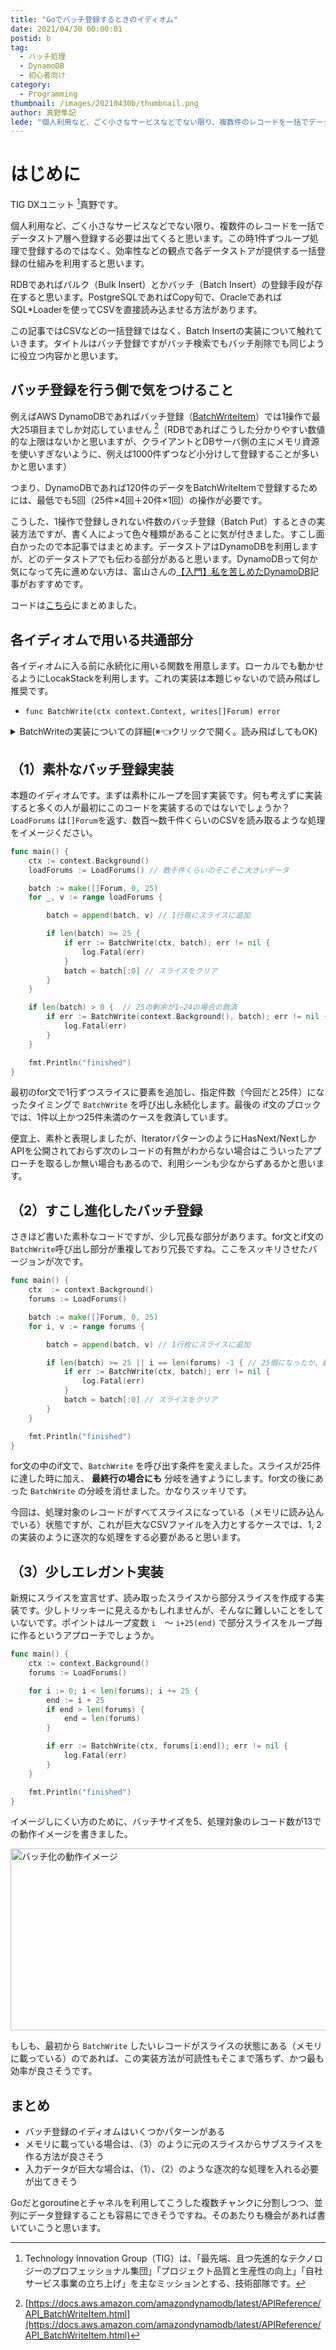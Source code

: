 ```yaml
---
title: "Goでバッチ登録するときのイディオム"
date: 2021/04/30 00:00:01
postid: b
tag:
  - バッチ処理
  - DynamoDB
  - 初心者向け
category:
  - Programming
thumbnail: /images/20210430b/thumbnail.png
author: 真野隼記
lede: "個人利用など、ごく小さなサービスなどでない限り、複数件のレコードを一括でデータストア層へ登録する必要は出てくると思います。この時1件ずつループ処理で登録するのではなく、効率性などの観点で各データストアが提供する一括登録の仕組みを利用すると思います。"
---
```

# はじめに

TIG DXユニット [^1]真野です。

 [^1]: Technology Innovation Group（TIG）は、「最先端、且つ先進的なテクノロジーのプロフェッショナル集団」「プロジェクト品質と生産性の向上」「自社サービス事業の立ち上げ」を主なミッションとする、技術部隊です。

個人利用など、ごく小さなサービスなどでない限り、複数件のレコードを一括でデータストア層へ登録する必要は出てくると思います。この時1件ずつループ処理で登録するのではなく、効率性などの観点で各データストアが提供する一括登録の仕組みを利用すると思います。

RDBであればバルク（Bulk Insert）とかバッチ（Batch Insert）の登録手段が存在すると思います。PostgreSQLであればCopy句で、OracleであればSQL*Loaderを使ってCSVを直接読み込ませる方法があります。

この記事ではCSVなどの一括登録ではなく、Batch Insertの実装について触れていきます。タイトルはバッチ登録ですがバッチ検索でもバッチ削除でも同じように役立つ内容かと思います。

## バッチ登録を行う側で気をつけること

例えばAWS DynamoDBであればバッチ登録（[BatchWriteItem](https://docs.aws.amazon.com/amazondynamodb/latest/APIReference/API_BatchWriteItem.html)）では1操作で最大25項目までしか対応していません [^2]（RDBであればこうした分かりやすい数値的な上限はないかと思いますが、クライアントとDBサーバ側の主にメモリ資源を使いすぎないように、例えば1000件ずつなど小分けして登録することが多いかと思います）

つまり、DynamoDBであれば120件のデータをBatchWriteItemで登録するためには、最低でも5回（25件×4回＋20件×1回）の操作が必要です。

 [^2]: [https://docs.aws.amazon.com/amazondynamodb/latest/APIReference/API_BatchWriteItem.html](https://docs.aws.amazon.com/amazondynamodb/latest/APIReference/API_BatchWriteItem.html)

こうした、1操作で登録しきれない件数のバッチ登録（Batch Put）するときの実装方法ですが、書く人によって色々種類があることに気が付きました。すこし面白かったので本記事ではまとめます。データストアはDynamoDBを利用しますが、どのデータストアでも伝わる部分があると思います。DynamoDBって何か気になって先に進めない方は、富山さんの[【入門】私を苦しめたDynamoDB](/articles/20200818/)記事がおすすめです。

コードは[こちら](https://github.com/ma91n/go-batch-put-idioms)にまとめました。

## 各イディオムで用いる共通部分

各イディオムに入る前に永続化に用いる関数を用意します。ローカルでも動かせるようにLocakStackを利用します。これの実装は本題じゃないので読み飛ばし推奨です。

* `func BatchWrite(ctx context.Context, writes[]Forum) error`

<details><summary>BatchWriteの実装についての詳細(※👈クリックで開く。読み飛ばしてもOK)</summary><div>

```go
// LocalStackを用いるための初期化部分（読み飛ばしOK）
var dy = dynamodb.New(session.Must(session.NewSession(&aws.Config{
	Endpoint: aws.String("http://localhost:4566"),        // LocalStack
	Region:   aws.String(endpoints.ApNortheast1RegionID), // Tokyo Region
})))
```

`dy` を用いて以下の永続化用の関数を用意します。25件以上であるときはエラーにしていること以外は、UnprocessedItemsの救済の為に少し処理を追加しています。

```go
// 永続化関数（読み飛ばしOK）
func BatchWrite(ctx context.Context, writes[]Forum) error {
	if len(writes) > 25 {
		return errors.New("batch write size is within 25 items")
	}

	items := make([]*dynamodb.WriteRequest, 0, len(writes))
	for _, v := range writes{
		av, _ := dynamodbattribute.MarshalMap(v) // エラーハンドリングは省略
		items = append(items, &dynamodb.WriteRequest{
			PutRequest: &dynamodb.PutRequest{
				Item: av,
			},
		})
	}

	for len(items) > 0 {
		out, err := dy.BatchWriteItemWithContext(ctx, &dynamodb.BatchWriteItemInput{
			RequestItems: map[string][]*dynamodb.WriteRequest{
				"forum": items,
			},
		})
		if err != nil {
			return fmt.Errorf("batch write to %s: %w", "forum", err)
		}

		items = append(items[:0] , out.UnprocessedItems["forum"]...) // スライスを初期化して未処理のitemsがあれば追加
	}

	return nil
}
```

永続化対象の `Forum` テーブルを示すモデルですが、AWS SDK for Goのドキュメントに書いていた構造です。

```go
// 永続化対象のモデル（読み飛ばしOK）
type Forum struct {
	Name     string
	Category string
}
```

</div></details>

## （1）素朴なバッチ登録実装

本題のイディオムです。まずは素朴にループを回す実装です。何も考えずに実装すると多くの人が最初にこのコードを実装するのではないでしょうか？ `LoadForums` は`[]Forum`を返す、数百～数千件くらいのCSVを読み取るような処理をイメージください。

```go 素朴な実装
func main() {
	ctx := context.Background()
	loadForums := LoadForums() // 数千件くらいのそこそこ大きいデータ

	batch := make([]Forum, 0, 25)
	for _, v := range loadForums {

		batch = append(batch, v) // 1行毎にスライスに追加

		if len(batch) >= 25 {
			if err := BatchWrite(ctx, batch); err != nil {
				log.Fatal(err)
			}
			batch = batch[:0] // スライスをクリア
		}
	}

	if len(batch) > 0 {  // 25の剰余が1~24の場合の救済
		if err := BatchWrite(context.Background(), batch); err != nil {
			log.Fatal(err)
		}
	}

	fmt.Println("finished")
}
```

最初のfor文で1行ずつスライスに要素を追加し、指定件数（今回だと25件）になったタイミングで `BatchWrite` を呼び出し永続化します。最後の if文のブロックでは、1件以上かつ25件未満のケースを救済しています。

便宜上、素朴と表現しましたが、IteratorパターンのようにHasNext/NextしかAPIを公開されておらず次のレコードの有無がわからない場合はこういったアプローチを取るしか無い場合もあるので、利用シーンも少なからずあるかと思います。

## （2）すこし進化したバッチ登録

さきほど書いた素朴なコードですが、少し冗長な部分があります。for文とif文の`BatchWrite`呼び出し部分が重複しており冗長ですね。ここをスッキリさせたバージョンが次です。

```go すこしスッキリさせた実装
func main() {
	ctx  := context.Background()
	forums := LoadForums()

	batch := make([]Forum, 0, 25)
	for i, v := range forums {

		batch = append(batch, v) // 1行枚にスライスに追加

		if len(batch) >= 25 || i == len(forums) -1 { // 25個になったか、最終行の場合
			if err := BatchWrite(ctx, batch); err != nil {
				log.Fatal(err)
			}
			batch = batch[:0] // スライスをクリア
		}
	}

	fmt.Println("finished")
}
```

for文の中のif文で、`BatchWrite` を呼び出す条件を変えました。スライスが25件に達した時に加え、 **最終行の場合にも** 分岐を通すようにします。for文の後にあった `BatchWrite` の分岐を消せました。かなりスッキリです。

今回は、処理対象のレコードがすべてスライスになっている（メモリに読み込んでいる）状態ですが、これが巨大なCSVファイルを入力とするケースでは、1, 2の実装のように逐次的な処理をする必要があると思います。

## （3）少しエレガント実装

新規にスライスを宣言せず、読み取ったスライスから部分スライスを作成する実装です。少しトリッキーに見えるかもしれませんが、そんなに難しいことをしていないです。ポイントはループ変数 `i`　～ `i+25(end)` で部分スライスをループ毎に作るというアプローチでしょうか。

```go スライスを新規に配置しないケース
func main() {
	ctx := context.Background()
	forums := LoadForums()

	for i := 0; i < len(forums); i += 25 {
		end := i + 25
		if end > len(forums) {
			end = len(forums)
		}

		if err := BatchWrite(ctx, forums[i:end]); err != nil {
			log.Fatal(err)
		}
	}

	fmt.Println("finished")
}
```

イメージしにくい方のために、バッチサイズを5、処理対象のレコード数が13での動作イメージを書きました。

<img src="/images/20210430b/batch_slice.png" alt="バッチ化の動作イメージ" width="741" height="291" loading="lazy">

もしも、最初から `BatchWrite` したいレコードがスライスの状態にある（メモリに載っている）のであれば、この実装方法が可読性もそこまで落ちず、かつ最も効率が良さそうです。

## まとめ

* バッチ登録のイディオムはいくつかパターンがある
* メモリに載っている場合は、（3）のように元のスライスからサブスライスを作る方法が良さそう
* 入力データが巨大な場合は、（1）、（2）のような逐次的な処理を入れる必要が出てきそう

Goだとgoroutineとチャネルを利用してこうした複数チャンクに分割しつつ、並列にデータ登録することも容易にできそうですね。そのあたりも機会があれば書いていこうと思います。
